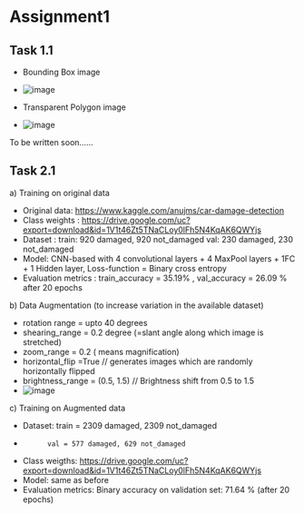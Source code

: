 # Assignment1

## Task 1.1

* Bounding Box image
* ![image](https://user-images.githubusercontent.com/66863370/159151420-ce696d6e-fe2a-426b-9dd8-3921307fa190.png)

* Transparent Polygon image
* ![image](https://user-images.githubusercontent.com/66863370/159151453-f1bc5524-e150-4f6f-98d3-3ba9945e6473.png)

To be written soon......

## Task 2.1
a) Training on original data 
* Original data: https://www.kaggle.com/anujms/car-damage-detection
* Class weights : https://drive.google.com/uc?export=download&id=1V1t46Zt5TNaCLoy0lFh5N4KqAK6QWYjs
* Dataset : train: 920 damaged, 920 not_damaged
            val:   230 damaged, 230 not_damaged
* Model: CNN-based with 4 convolutional layers + 4 MaxPool layers + 1FC + 1 Hidden layer, Loss-function = Binary cross entropy    
* Evaluation metrics : train_accuracy = 35.19% , val_accuracy = 26.09 % after 20 epochs

b) Data Augmentation (to increase variation in the available dataset)
* rotation range = upto 40 degrees
* shearing_range = 0.2 degree (=slant angle along which image is stretched)
* zoom_range = 0.2 ( means magnification)
* horizontal_flip =True // generates images which are randomly horizontally flipped
* brightness_range = (0.5, 1.5)  // Brightness shift from 0.5 to 1.5
* ![image](https://user-images.githubusercontent.com/66863370/159150470-d188e16f-f758-4045-9ee5-c3e295cad58d.png)

c) Training on Augmented data
* Dataset: train = 2309 damaged, 2309 not_damaged
*           val = 577 damaged, 629 not_damaged
* Class weigths: https://drive.google.com/uc?export=download&id=1V1t46Zt5TNaCLoy0lFh5N4KqAK6QWYjs
* Model: same as before
* Evaluation metrics: Binary accuracy on validation set: 71.64 % (after 20 epochs)

